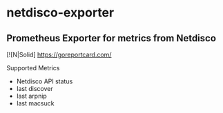 # netdisco-exporter

## Prometheus Exporter for metrics from Netdisco

[![N|Solid] https://goreportcard.com/

Supported Metrics
- Netdisco API status
- last discover
- last arpnip
- last macsuck

